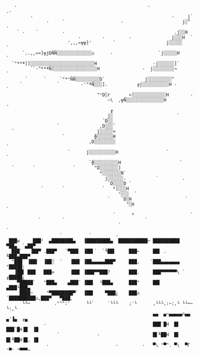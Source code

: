 
       -                                                 -               .-
             -                                                    -     j`
                   -     `                     -                      j░^  -
        ` -    `         -                                         .j░░H
                               -        -         -               j░░░H  `
                           ',,,«╦╦]'        `                   j░░░░░           `
          `..,,««]╦jDÑÑ░░░░░░░░░░░░░⌂      -                 `j░░░░░H     `
      `"**ª]]░░░░░░░░░░░░░░░░░░░░░░░░H                     -j░░░░░░]`
             ``-^**ªÑ]░░░░░░░░░░░░░░░░H                -  j░░░░░░░░¬       `
           `      `     `"*ⁿÑÑ░░░░░░░░░D`               j░░░░░░░░░^
         `             `        -'"ªÑ░░░].           ╔j░░░░░░░░░░H -        `
                                      "ⁿD░r       «]░░░░░░░░░░░░H        -
                                          ~\  ,╦Ñ░░░░░░░░░░░░░░H               -
                                           ╔
                                          j░                        `
                                        `D░░
                       `               ,D░░░`
      `                               j░░░░░≈
                         `           ╬░░░░░░H
                                   ,D░░░░░░░░                               `
                           `      j░░░░░░░░░░H                  `                `
                                   `╬░░░░░░░░░H                      `
      `       `              `       "D░░░░░░░]
                                       *░░░░░░░N`
                                         j░░░░░░.           `         .
                                          `D░░░░D `
                 `       `              `   *]░░░H
                                              ⁿ░░░  `
                                          `    `D░H                    `
                                                 "░H                               `
                                            `      *                     `
                `        `                              `
                                              `                                   `
                        `          `         -
     ███w     ███²  ▄████████▄   ▐█████████▄  ███████████⌐ ██████████  ▀██▄  `▄██▀
      ███`   ▐██▀ .███▀   `▀███  ▐██▌`  `╙██▌     ███⌐     ██▌ .        ╙███▄███▀
      "███  ▐██▌  ▐██░  `   ▐██▌ ▐██▄▄▄▄▄███▀     ███,    `███▄▄▄▄▄▄▄    "█████:
       ▐██▌ ███   ███∞      ▐██▌ ▐███▀▀███?       ███.     ███▀▀▀▀▀▀\ `  ╓█████¿
        ▀█████`   "███▄    ▄███` ▐██▌  └███▄      ███"     ██▌          ▄███└███▄
         ████─     "▀████████▀`  ▐██▌    ▀███¿    ███⌂    `██████████⌂,███▀   ▀███,
          └└─         .""":'      └└`     `└└└    ;'└      ,└└└,:~:,└ └└¬~     └:,└
                                                           ▄▄  ▄⌐▄▄▄▄▄∩▄▄  ▄'▐▄  ╓▄
                  -                                        ███`█H  █▌  ███`█H▐█  ▐█
                       `              -                    █▌╙██H  █▌  █▌╙██H▐█, ▐█
                   -                         -         -   ▀\ "▀^. ▀\  ▀Γ '▀' "▀▀▀─
                                                                                                                                                      

